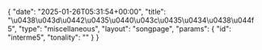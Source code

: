 {
    "date": "2025-01-26T05:31:54+00:00",
    "title": "\u0438\u043d\u0442\u0435\u0440\u043c\u0435\u0434\u0438\u044f 5",
    "type": "miscellaneous",
    "layout": "songpage",
    "params": {
        "id": "interme5",
        "tonality": ""
    }
}